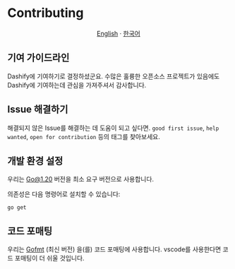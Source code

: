 # Contributing

<p align="center"><a href="https://github.com/MC-Dashify/launcher/CONTRIBUTING.md">English</a> · <a href="https://github.com/MC-Dashify/launcher/.github/documents/CONTRIBUTING.ko_KR.md">한국어</a></p>

## 기여 가이드라인

Dashify에 기여하기로 결정하셨군요. 수많은 훌륭한 오픈소스 프로젝트가 있음에도 Dashify에 기여하는데 관심을 가져주셔서 감사합니다.

## Issue 해결하기

해결되지 않은 Issue를 해결하는 데 도움이 되고 싶다면. `good first issue`, `help wanted`, `open for contribution` 등의 태그를 찾아보세요.

## 개발 환경 설정

우리는 Go@1.20 버전을 최소 요구 버전으로 사용합니다.

의존성은 다음 명령어로 설치할 수 있습니다:

```shell
go get
```

## 코드 포매팅

우리는 [Gofmt](https://pkg.go.dev/cmd/gofmt) (최신 버전) 을(를)
코드 포매팅에 사용합니다. vscode를 사용한다면 코드 포매팅이 더 쉬울 것입니다.

